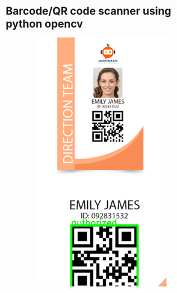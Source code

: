 # Barcode/QR code scanner using python opencv

<p align = "center">
<img src="Emily.png" width="350" title="hover text">
<img src="1.JPG" width="350" title="hover text">
  

</p>
